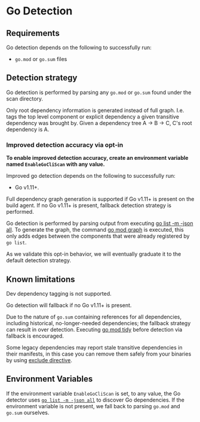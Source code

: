 # Go Detection

## Requirements

Go detection depends on the following to successfully run:

- `go.mod` or `go.sum` files

## Detection strategy

Go detection is performed by parsing any `go.mod` or `go.sum` found under the scan directory.

Only root dependency information is generated instead of full graph.
I.e. tags the top level component or explicit dependency a given transitive dependency was brought by.
Given a dependency tree A -> B -> C, C's root dependency is A.

### Improved detection accuracy via opt-in

**To enable improved detection accuracy, create an environment variable named `EnableGoCliScan` with any value.**

Improved go detection depends on the following to successfully run:

- Go v1.11+.

Full dependency graph generation is supported if Go v1.11+ is present on the build agent.
If no Go v1.11+ is present, fallback detection strategy is performed.

Go detection is performed by parsing output from executing [go list -m -json all](1). To generate the graph, the command [go mod graph](2) is executed, this only adds edges between the components that were already registered by `go list`.

As we validate this opt-in behavior, we will eventually graduate it to the default detection strategy.

## Known limitations

Dev dependency tagging is not supported.

Go detection will fallback if no Go v1.11+ is present.

Due to the nature of `go.sum` containing references for all dependencies, including historical, no-longer-needed dependencies; the fallback strategy can result in over detection.
Executing [go mod tidy](https://go.dev/ref/mod#go-mod-tidy) before detection via fallback is encouraged.

Some legacy dependencies may report stale transitive dependencies in their manifests, in this case you can remove them safely from your binaries by using [exclude directive](https://go.dev/doc/modules/gomod-ref#exclude).

## Environment Variables

If the environment variable `EnableGoCliScan` is set, to any value, the Go detector uses [`go list -m -json all`][1] to discover Go dependencies.
If the environment variable is not present, we fall back to parsing `go.mod` and `go.sum` ourselves.

[1]: https://go.dev/ref/mod#go-list-m
[2]: https://go.dev/ref/mod#go-mod-graph
